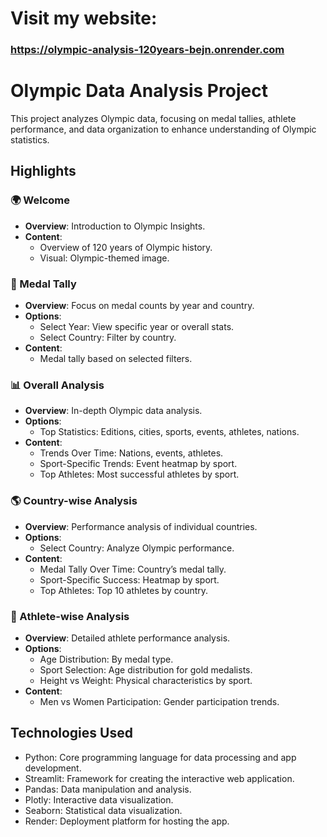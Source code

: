 # Visit my website:
### https://olympic-analysis-120years-bejn.onrender.com
# Olympic Data Analysis Project
This project analyzes Olympic data, focusing on medal tallies, athlete performance, and data organization to enhance understanding of Olympic statistics.

## Highlights

### 🌍 Welcome
- **Overview**: Introduction to Olympic Insights.
- **Content**: 
  - Overview of 120 years of Olympic history.
  - Visual: Olympic-themed image.

### 🥇 Medal Tally
- **Overview**: Focus on medal counts by year and country.
- **Options**:
  - Select Year: View specific year or overall stats.
  - Select Country: Filter by country.
- **Content**:
  - Medal tally based on selected filters.

### 📊 Overall Analysis
- **Overview**: In-depth Olympic data analysis.
- **Options**:
  - Top Statistics: Editions, cities, sports, events, athletes, nations.
- **Content**:
  - Trends Over Time: Nations, events, athletes.
  - Sport-Specific Trends: Event heatmap by sport.
  - Top Athletes: Most successful athletes by sport.

### 🌎 Country-wise Analysis
- **Overview**: Performance analysis of individual countries.
- **Options**:
  - Select Country: Analyze Olympic performance.
- **Content**:
  - Medal Tally Over Time: Country’s medal tally.
  - Sport-Specific Success: Heatmap by sport.
  - Top Athletes: Top 10 athletes by country.

### 🏅 Athlete-wise Analysis
- **Overview**: Detailed athlete performance analysis.
- **Options**:
  - Age Distribution: By medal type.
  - Sport Selection: Age distribution for gold medalists.
  - Height vs Weight: Physical characteristics by sport.
- **Content**:
  - Men vs Women Participation: Gender participation trends.

## Technologies Used
- Python: Core programming language for data processing and app development.
- Streamlit: Framework for creating the interactive web application.
- Pandas: Data manipulation and analysis.
- Plotly: Interactive data visualization.
- Seaborn: Statistical data visualization.
- Render: Deployment platform for hosting the app.